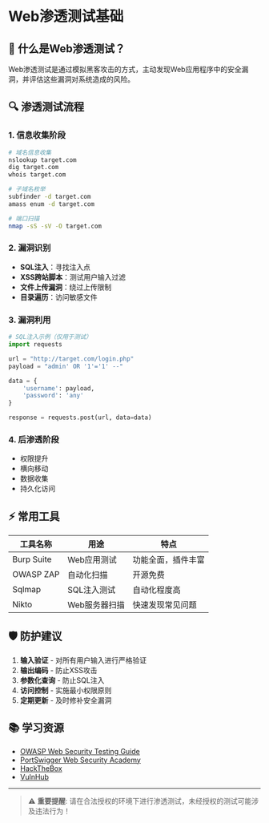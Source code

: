 # Web渗透测试基础

## 🎯 什么是Web渗透测试？

Web渗透测试是通过模拟黑客攻击的方式，主动发现Web应用程序中的安全漏洞，并评估这些漏洞对系统造成的风险。

## 🔍 渗透测试流程

### 1. 信息收集阶段
```bash
# 域名信息收集
nslookup target.com
dig target.com
whois target.com

# 子域名枚举
subfinder -d target.com
amass enum -d target.com

# 端口扫描
nmap -sS -sV -O target.com
```

### 2. 漏洞识别
- **SQL注入**：寻找注入点
- **XSS跨站脚本**：测试用户输入过滤
- **文件上传漏洞**：绕过上传限制
- **目录遍历**：访问敏感文件

### 3. 漏洞利用
```python
# SQL注入示例（仅用于测试）
import requests

url = "http://target.com/login.php"
payload = "admin' OR '1'='1' --"

data = {
    'username': payload,
    'password': 'any'
}

response = requests.post(url, data=data)
```

### 4. 后渗透阶段
- 权限提升
- 横向移动
- 数据收集
- 持久化访问

## ⚡ 常用工具

| 工具名称 | 用途 | 特点 |
|---------|------|------|
| Burp Suite | Web应用测试 | 功能全面，插件丰富 |
| OWASP ZAP | 自动化扫描 | 开源免费 |
| Sqlmap | SQL注入测试 | 自动化程度高 |
| Nikto | Web服务器扫描 | 快速发现常见问题 |

## 🛡️ 防护建议

1. **输入验证** - 对所有用户输入进行严格验证
2. **输出编码** - 防止XSS攻击
3. **参数化查询** - 防止SQL注入
4. **访问控制** - 实施最小权限原则
5. **定期更新** - 及时修补安全漏洞

## 📚 学习资源

- [OWASP Web Security Testing Guide](https://owasp.org/)
- [PortSwigger Web Security Academy](https://portswigger.net/web-security)
- [HackTheBox](https://www.hackthebox.eu/)
- [VulnHub](https://www.vulnhub.com/)

---

> ⚠️ **重要提醒**: 请在合法授权的环境下进行渗透测试，未经授权的测试可能涉及违法行为！
